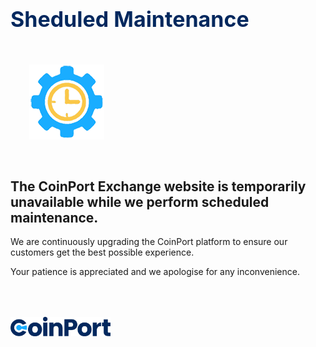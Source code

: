 <div class="center_contents">

<h1 style="font-size: 34px; color: #02285e;">Sheduled Maintenance</h1>

<img src="./maintenance.png" alt="Maintenace" style="padding: 30px;">

<h2>The CoinPort Exchange website is temporarily unavailable while we perform scheduled maintenance.</h2>

<p>We are continuously upgrading the CoinPort platform to ensure our customers get the best possible experience.</p>

<p>Your patience is appreciated and we apologise for any inconvenience.</p>

<img src="../images/logos/logo_blue.png" width="160px" style="padding-top: 50px;">

</div>
